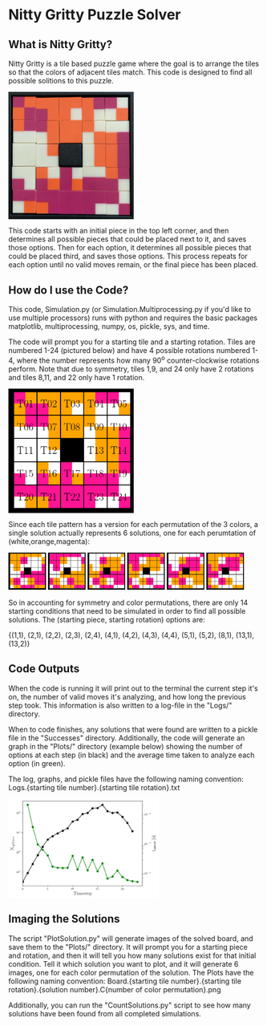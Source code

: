 # Nitty Gritty Puzzle Solver

## What is Nitty Gritty?
Nitty Gritty is a tile based puzzle game where the goal is to arrange the tiles so that the colors of adjacent tiles match. This code is designed to find all possible solitions to this puzzle.

<img align="center" src="ReadmeImages/NittyGritty.png" alt="NittyGritty" width="250"/>

This code starts with an initial piece in the top left corner, and then determines all possible pieces that could be placed next to it, and saves those options. Then for each option, it determines all possible pieces that could be placed third, and saves those options. This process repeats for each option until no valid moves remain, or the final piece has been placed.


## How do I use the Code?
This code, Simulation.py (or Simulation.Multiprocessing.py if you'd like to use multiple processors) runs with python and requires the basic packages matplotlib, multiprocessing, numpy, os, pickle, sys, and time.

The code will prompt you for a starting tile and a starting rotation. Tiles are numbered 1-24 (pictured below) and have 4 possible rotations numbered 1-4, where the number represents how many 90<sup>o</sup> counter-clockwise rotations perform. Note that due to symmetry, tiles 1,9, and 24 only have 2 rotations and tiles 8,11, and 22 only have 1 rotation.

<img align="center" src="ReadmeImages/Base.png" alt="TileNumbers" width="250"/>

Since each tile pattern has a version for each permutation of the 3 colors, a single solution actually represents 6 solutions, one for each perumtation of (white,orange,magenta):

<img src="ReadmeImages/Board.8.1.1.C1.png" alt="c1" width="75"/> <img src="ReadmeImages/Board.8.1.1.C2.png" alt="c2" width="75"/> <img src="ReadmeImages/Board.8.1.1.C3.png" alt="c3" width="75"/> <img src="ReadmeImages/Board.8.1.1.C4.png" alt="c4" width="75"/> <img src="ReadmeImages/Board.8.1.1.C5.png" alt="c5" width="75"/> <img src="ReadmeImages/Board.8.1.1.C6.png" alt="c6" width="75"/>

So in accounting for symmetry and color permutations, there are only 14 starting conditions that need to be simulated in order to find all possible solutions. The (starting piece, starting rotation) options are:

{(1,1), (2,1), (2,2), (2,3), (2,4), (4,1), (4,2), (4,3), (4,4), (5,1), (5,2), (8,1), (13,1), (13,2)}


## Code Outputs
When the code is running it will print out to the terminal the current step it's on, the number of valid moves it's analyzing, and how long the previous step took. This information is also written to a log-file in the "Logs/" directory. 

When to code finishes, any solutions that were found are written to a pickle file in the "Successes" directory. Additionally, the code will generate an graph in the "Plots/" directory (example below) showing the number of options at each step (in black) and the average time taken to analyze each option (in green).

The log, graphs, and pickle files have the following naming convention:
Logs.{starting tile number}.{starting tile rotation}.txt

<img align="center" src="ReadmeImages/dt.8.1.png" alt="NittyGritty" width="300"/>

## Imaging the Solutions
The script "PlotSolution.py" will generate images of the solved board, and save them to the "Plots/" directory. It will prompt you for a starting piece and rotation, and then it will tell you how many solutions exist for that initial condition. Tell it which solution you want to plot, and it will generate 6 images, one for each color permutation of the solution. The Plots have the following naming convention:
Board.{starting tile number}.{starting tile rotation}.{solution number}.C{number of color permutation}.png

Additionally, you can run the "CountSolutions.py" script to see how many solutions have been found from all completed simulations.